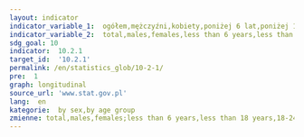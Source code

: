 ```yaml
---
layout: indicator
indicator_variable_1:  ogółem,mężczyźni,kobiety,poniżej 6 lat,poniżej 18 lat,18-24 lata,18-64 lata,60 lat i więcej,65 lat i więcej
indicator_variable_2:  total,males,females,less than 6 years,less than 18 years,18-24 years,18-64 years,60 years and more,65 years and more
sdg_goal: 10
indicator:  10.2.1
target_id:  '10.2.1'
permalink: /en/statistics_glob/10-2-1/
pre:  1
graph: longitudinal
source_url: 'www.stat.gov.pl'
lang:  en
kategorie:  by sex,by age group
zmienne: total,males,females;less than 6 years,less than 18 years,18-24 years,18-64 years,60 years and more,65 years and more
---
```

